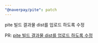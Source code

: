 ```yaml
---
"@naverpay/pite": patch
---
```


pite 빌드 결과물 dist를 업로드 하도록 수정

PR: [pite 빌드 결과물 dist를 업로드 하도록 수정](https://github.com/NaverPayDev/pite/pull/3)

